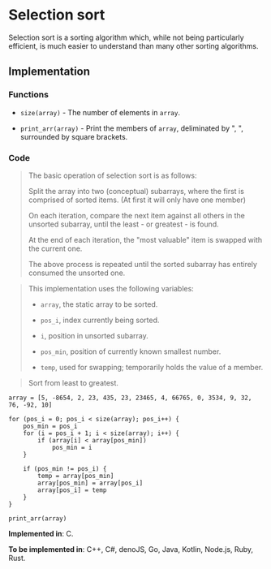 # Selection sort

Selection sort is a sorting algorithm which, while not being particularly efficient, is much easier to understand than many other sorting algorithms.

## Implementation

### Functions

- `size(array)` - The number of elements in `array`.

- `print_arr(array)` - Print the members of `array`, deliminated by ", ", surrounded by square brackets.

### Code

> The basic operation of selection sort is as follows:
>
> Split the array into two (conceptual) subarrays, where the first is comprised of sorted items. (At first it will only have one member)
>
> On each iteration, compare the next item against all others in the unsorted subarray, until the least - or greatest - is found.
>
> At the end of each iteration, the "most valuable" item is swapped with the current one.
>
> The above process is repeated until the sorted subarray has entirely consumed the unsorted one.

> This implementation uses the following variables:
>
> - `array`, the static array to be sorted.
>
> - `pos_i`, index currently being sorted.
>
> - `i`, position in unsorted subarray.
>
> - `pos_min`, position of currently known smallest number.
>
> - `temp`, used for swapping; temporarily holds the value of a member.

> Sort from least to greatest.

```
array = [5, -8654, 2, 23, 435, 23, 23465, 4, 66765, 0, 3534, 9, 32, 76, -92, 10]

for (pos_i = 0; pos_i < size(array); pos_i++) {
    pos_min = pos_i
    for (i = pos_i + 1; i < size(array); i++) {
        if (array[i] < array[pos_min])
            pos_min = i
    }

    if (pos_min != pos_i) {
        temp = array[pos_min]
        array[pos_min] = array[pos_i]
        array[pos_i] = temp
    }
}

print_arr(array)
```

**Implemented in**: C.

**To be implemented in**: C++, C#, denoJS, Go, Java, Kotlin, Node.js, Ruby, Rust.

